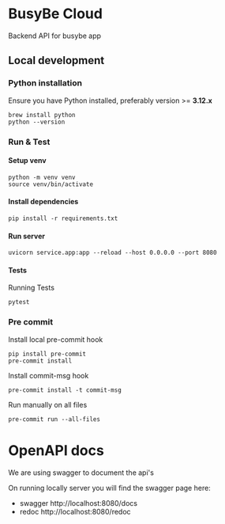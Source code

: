 # BusyBe Cloud

Backend API for busybe app

## Local development

### Python installation
Ensure you have Python installed, preferably version >= **3.12.x**
```shell
brew install python
python --version
```

### Run & Test

#### Setup venv
```shell
python -m venv venv
source venv/bin/activate
```
#### Install dependencies
```shell
pip install -r requirements.txt
```

#### Run server
```shell
uvicorn service.app:app --reload --host 0.0.0.0 --port 8080
```

#### Tests
Running Tests
```shell
pytest
```

### Pre commit

Install local pre-commit hook
```shell
pip install pre-commit
pre-commit install
```

Install commit-msg hook
```shell
pre-commit install -t commit-msg
```
Run manually on all files
```shell
pre-commit run --all-files
```

# OpenAPI docs
We are using swagger to document the api's

On running locally server you will find the swagger page here:
- swagger http://localhost:8080/docs
- redoc http://localhost:8080/redoc
